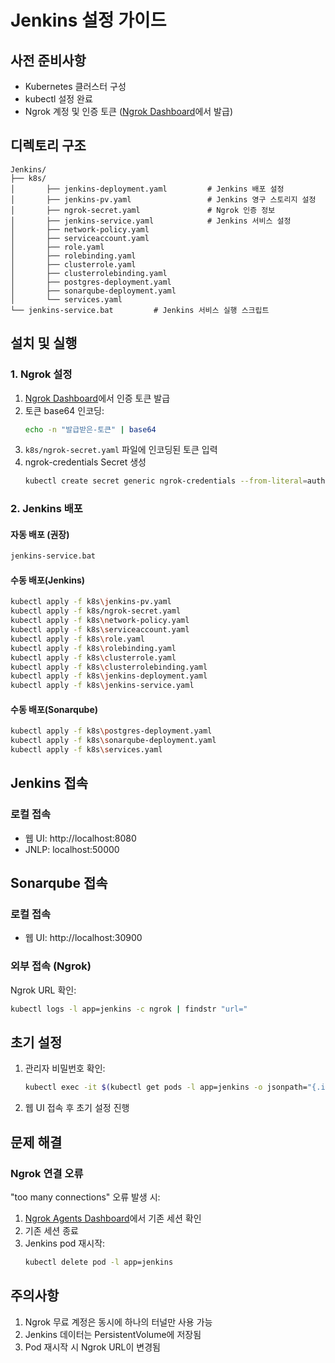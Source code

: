 # Jenkins 설정 가이드

## 사전 준비사항

- Kubernetes 클러스터 구성
- kubectl 설정 완료
- Ngrok 계정 및 인증 토큰 ([Ngrok Dashboard](https://dashboard.ngrok.com/)에서 발급)

## 디렉토리 구조

```
Jenkins/
├── k8s/
│       ├── jenkins-deployment.yaml         # Jenkins 배포 설정
│       ├── jenkins-pv.yaml                 # Jenkins 영구 스토리지 설정
│       ├── ngrok-secret.yaml               # Ngrok 인증 정보
│       ├── jenkins-service.yaml            # Jenkins 서비스 설정
│       ├── network-policy.yaml
│       ├── serviceaccount.yaml
│       ├── role.yaml
│       ├── rolebinding.yaml 
│       ├── clusterrole.yaml
│       ├── clusterrolebinding.yaml
│       ├── postgres-deployment.yaml
│       ├── sonarqube-deployment.yaml
│       └── services.yaml
└── jenkins-service.bat         # Jenkins 서비스 실행 스크립트
```

## 설치 및 실행

### 1. Ngrok 설정

1. [Ngrok Dashboard](https://dashboard.ngrok.com/)에서 인증 토큰 발급
2. 토큰 base64 인코딩:
   ```bash
   echo -n "발급받은-토큰" | base64
   ```
3. `k8s/ngrok-secret.yaml` 파일에 인코딩된 토큰 입력
4. ngrok-credentials Secret 생성
   ```bash
   kubectl create secret generic ngrok-credentials --from-literal=auth-token="발급받은-토큰"
   ```
### 2. Jenkins 배포

#### 자동 배포 (권장)

```bash
jenkins-service.bat
```

#### 수동 배포(Jenkins)

```bash
kubectl apply -f k8s\jenkins-pv.yaml
kubectl apply -f k8s/ngrok-secret.yaml
kubectl apply -f k8s\network-policy.yaml
kubectl apply -f k8s\serviceaccount.yaml
kubectl apply -f k8s\role.yaml
kubectl apply -f k8s\rolebinding.yaml 
kubectl apply -f k8s\clusterrole.yaml
kubectl apply -f k8s\clusterrolebinding.yaml
kubectl apply -f k8s\jenkins-deployment.yaml
kubectl apply -f k8s\jenkins-service.yaml
```

#### 수동 배포(Sonarqube)

```bash
kubectl apply -f k8s\postgres-deployment.yaml
kubectl apply -f k8s\sonarqube-deployment.yaml
kubectl apply -f k8s\services.yaml
```

## Jenkins 접속

### 로컬 접속
- 웹 UI: http://localhost:8080
- JNLP: localhost:50000

## Sonarqube 접속

### 로컬 접속
- 웹 UI: http://localhost:30900

### 외부 접속 (Ngrok)
Ngrok URL 확인:
```bash
kubectl logs -l app=jenkins -c ngrok | findstr "url="
```

## 초기 설정

1. 관리자 비밀번호 확인:
   ```bash
   kubectl exec -it $(kubectl get pods -l app=jenkins -o jsonpath="{.items[0].metadata.name}") -c jenkins -- cat /var/jenkins_home/secrets/initialAdminPassword
   ```

2. 웹 UI 접속 후 초기 설정 진행

## 문제 해결

### Ngrok 연결 오류

"too many connections" 오류 발생 시:
1. [Ngrok Agents Dashboard](https://dashboard.ngrok.com/tunnels/agents)에서 기존 세션 확인
2. 기존 세션 종료
3. Jenkins pod 재시작:
   ```bash
   kubectl delete pod -l app=jenkins
   ```

## 주의사항

1. Ngrok 무료 계정은 동시에 하나의 터널만 사용 가능
2. Jenkins 데이터는 PersistentVolume에 저장됨
3. Pod 재시작 시 Ngrok URL이 변경됨
